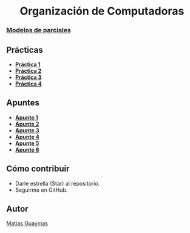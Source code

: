 <h1 align="center"> Organización de Computadoras </h1>

### [**Modelos de parciales**](https://github.com/MatiasGuaymas/CADP-Practicas/tree/main/Parciales)

## Prácticas

* [**Práctica 1**](https://github.com/MatiasGuaymas/OC-Practicas/tree/main/Practica%201)
* [**Práctica 2**](https://github.com/MatiasGuaymas/OC-Practicas/tree/main/Practica%202)
* [**Práctica 3**](https://github.com/MatiasGuaymas/OC-Practicas/tree/main/Practica%203)
* [**Práctica 4**](https://github.com/MatiasGuaymas/OC-Practicas/tree/main/Practica%204)

## Apuntes
* [**Apunte 1**](https://github.com/MatiasGuaymas/CADP-Practicas/tree/main/Resoluciones/0)
* [**Apunte 2**](https://github.com/MatiasGuaymas/CADP-Practicas/tree/main/Resoluciones/0)
* [**Apunte 3**](https://github.com/MatiasGuaymas/CADP-Practicas/tree/main/Resoluciones/0)
* [**Apunte 4**](https://github.com/MatiasGuaymas/CADP-Practicas/tree/main/Resoluciones/0)
* [**Apunte 5**](https://github.com/MatiasGuaymas/CADP-Practicas/tree/main/Resoluciones/0)
* [**Apunte 6**](https://github.com/MatiasGuaymas/CADP-Practicas/tree/main/Resoluciones/0)

## Cómo contribuir
* Darle estrella (Star) al repositorio.
* Seguirme en GitHub.

## Autor

[Matias Guaymas](https://www.linkedin.com/in/matiasguaymas/)
